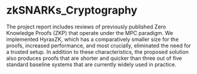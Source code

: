 # zkSNARKs_Cryptography

The project report includes reviews of previously published Zero Knowledge Proofs (ZKP) that operate under the MPC paradigm. We implemented HyraxZK, which has a comparatively smaller size for the proofs, increased performance, and most crucially, eliminated the need for a trusted setup. In addition to these characteristics, the proposed solution also produces proofs that are shorter and quicker than three out of five standard baseline systems that are currently widely used in practice.

